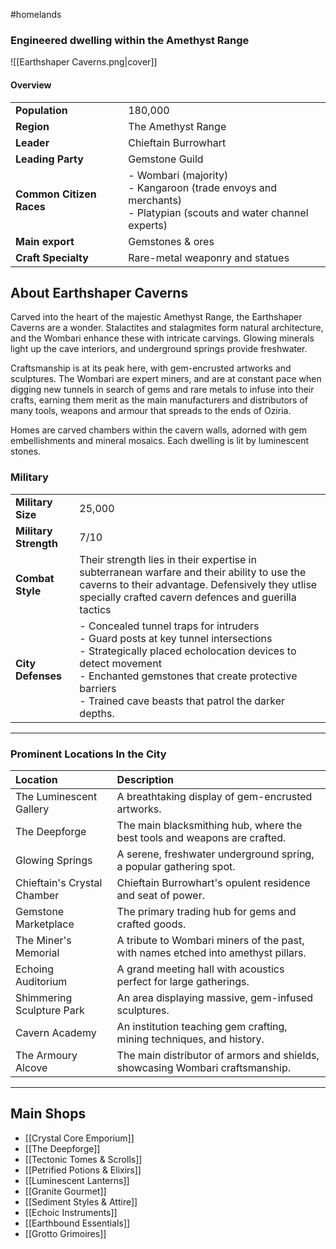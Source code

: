 #homelands 
### Engineered dwelling within the Amethyst Range
 ![[Earthshaper Caverns.png|cover]]
 
#### Overview

|                          |                                                                                                                    |
| ------------------------ | ------------------------------------------------------------------------------------------------------------------ |
| **Population**           | 180,000                                                                                                            |
| **Region**               | The Amethyst Range                                                                                                 |
| **Leader**               | Chieftain Burrowhart                                                                                               |
| **Leading Party**        | Gemstone Guild                                                                                                     |
| **Common Citizen Races** | - Wombari (majority)<br>- Kangaroon (trade envoys and merchants)<br>- Platypian (scouts and water channel experts) |
| **Main export**          | Gemstones & ores                                                                                                   |
| **Craft Specialty**      | Rare-metal weaponry and statues                                                                                    |


## About Earthshaper Caverns

Carved into the heart of the majestic Amethyst Range, the Earthshaper Caverns are a wonder. Stalactites and stalagmites form natural architecture, and the Wombari enhance these with intricate carvings. Glowing minerals light up the cave interiors, and underground springs provide freshwater. 

Craftsmanship is at its peak here, with gem-encrusted artworks and sculptures. The Wombari are expert miners, and are at constant pace when digging new tunnels in search of gems and rare metals to infuse into their crafts, earning them merit as the main manufacturers and distributors of many tools, weapons and armour that spreads to the ends of Oziria.

Homes are carved chambers within the cavern walls, adorned with gem embellishments and mineral mosaics. Each dwelling is lit by luminescent stones.

### Military
|                       |                                                                                                                                                                                                                                                                        |
| --------------------- | ---------------------------------------------------------------------------------------------------------------------------------------------------------------------------------------------------------------------------------------------------------------------- |
| **Military Size**     | 25,000                                                                                                                                                                                                                                                                 |
| **Military Strength** | 7/10                                                                                                                                                                                                                                                                   |
| **Combat Style**      | Their strength lies in their expertise in subterranean warfare and their ability to use the caverns to their advantage. Defensively they utlise specially crafted cavern defences and guerilla tactics                                                                 |
| **City Defenses**     | - Concealed tunnel traps for intruders<br>- Guard posts at key tunnel intersections<br>- Strategically placed echolocation devices to detect movement<br>- Enchanted gemstones that create protective barriers<br>- Trained cave beasts that patrol the darker depths. |

---

### Prominent Locations In the City

| Location                    | Description                                                                       |
|:--------------------------- |:--------------------------------------------------------------------------------- |
| The Luminescent Gallery     | A breathtaking display of gem-encrusted artworks.                                 |
| The Deepforge               | The main blacksmithing hub, where the best tools and weapons are crafted.         |
| Glowing Springs             | A serene, freshwater underground spring, a popular gathering spot.                |
| Chieftain's Crystal Chamber | Chieftain Burrowhart's opulent residence and seat of power.                       |
| Gemstone Marketplace        | The primary trading hub for gems and crafted goods.                               |
| The Miner's Memorial        | A tribute to Wombari miners of the past, with names etched into amethyst pillars. |
| Echoing Auditorium          | A grand meeting hall with acoustics perfect for large gatherings.                 |
| Shimmering Sculpture Park   | An area displaying massive, gem-infused sculptures.                               |
| Cavern Academy              | An institution teaching gem crafting, mining techniques, and history.             |
| The Armoury Alcove          | The main distributor of armors and shields, showcasing Wombari craftsmanship.     |

---

## Main Shops

- [[Crystal Core Emporium]]
- [[The Deepforge]]
- [[Tectonic Tomes & Scrolls]]
- [[Petrified Potions & Elixirs]]
- [[Luminescent Lanterns]]
- [[Granite Gourmet]]
- [[Sediment Styles & Attire]]
- [[Echoic Instruments]]
- [[Earthbound Essentials]]
- [[Grotto Grimoires]]


